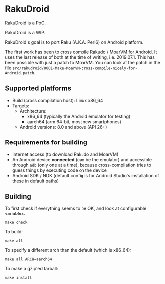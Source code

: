 # RakuDroid

RakuDroid is a PoC.

RakuDroid is a WIP.

RakuDroid's goal is to port Raku (A.K.A. Perl6) on Android platform.

The first work has been to cross compile Rakudo / MoarVM for Android. It uses the last release of both at the time of writing, i.e. 2019.07.1. This has been possible with just a patch to MoarVM. You can look at the patch in the file `src/rakudroid/0001-Make-MoarVM-cross-compile-nicely-for-Android.patch`.

## Supported platforms

* Build (cross compilation host): Linux x86_64
* Targets:
  * Architecture:
	* x86_64 (typically the Android emulator for testing)
	* aarch64 (arm 64-bit, most new smartphones)
  * Android versions: 8.0 and above (API 26+)

## Requirements for building

* Internet access (to download Rakudo and MoarVM)
* An Android device **connected** (can be the emulator) and accessible through `adb` (only one at a time), because cross-compilation tries to guess things by executing code on the device
* Android SDK / NDK (default config is for Android Studio's installation of these in default paths)

## Building

To first check if everything seems to be OK, and look at configurable variables:

	make check

To build:

	make all

To specify a different arch than the default (which is x86_64):

	make all ARCH=aarch64

To make a gzip'ed tarball:

	make install
